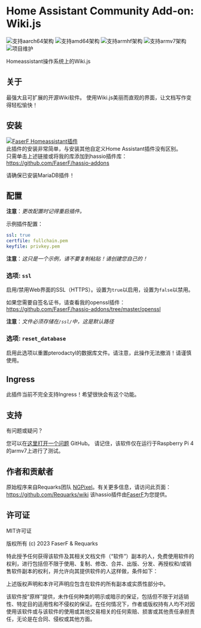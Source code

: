 # Home Assistant Community Add-on: Wiki.js
![支持aarch64架构][aarch64-shield] ![支持amd64架构][amd64-shield] ![支持armhf架构][armhf-shield] ![支持armv7架构][armv7-shield]
![项目维护][maintenance-shield]

Homeassistant操作系统上的Wiki.js

## 关于

最强大且可扩展的开源Wiki软件。
使用Wiki.js美丽而直观的界面，让文档写作变得轻松愉快！

## 安装

[![FaserF Homeassistant插件](https://my.home-assistant.io/badges/supervisor_add_addon_repository.svg)](https://my.home-assistant.io/redirect/supervisor_add_addon_repository/?repository_url=https%3A%2F%2Fgithub.com%2FFaserF%2Fhassio-addons)
<br />
此插件的安装非常简单，与安装其他自定义Home Assistant插件没有区别。<br />
只需单击上述链接或将我的库添加到hassio插件库： <https://github.com/FaserF/hassio-addons>

请确保已安装MariaDB插件！

## 配置

**注意**：_更改配置时记得重启插件。_

示例插件配置：

```yaml
ssl: true
certfile: fullchain.pem
keyfile: privkey.pem
```

**注意**：_这只是一个示例，请不要复制粘贴！请创建您自己的！_

### 选项: `ssl`

启用/禁用Web界面的SSL（HTTPS）。设置为`true`以启用，设置为`false`以禁用。

如果您需要自签名证书，请查看我的openssl插件： <https://github.com/FaserF/hassio-addons/tree/master/openssl>

**注意**：_文件必须存储在`/ssl/`中，这是默认路径_

### 选项: `reset_database`

启用此选项以重置pterodactyl的数据库文件。请注意，此操作无法撤消！请谨慎使用。

## Ingress

此插件当前不完全支持Ingress！希望很快会有这个功能。

## 支持

有问题或疑问？

您可以在[这里打开一个问题][issue] GitHub。
请记住，该软件仅在运行于Raspberry Pi 4的armv7上进行了测试。

## 作者和贡献者

原始程序来自Requarks团队 [NGPixel][NGPixel]。有关更多信息，请访问此页面： <https://github.com/Requarks/wiki>
该hassio插件由[FaserF]为您提供。

## 许可证

MIT许可证

版权所有 (c) 2023 FaserF & Requarks

特此授予任何获得该软件及其相关文档文件（“软件”）副本的人，免费使用软件的权利，进行包括但不限于使用、复制、修改、合并、出版、分发、再授权和/或销售软件副本的权利，并允许向其提供软件的人这样做，条件如下：

上述版权声明和本许可声明应包含在软件的所有副本或实质性部分中。

该软件按“原样”提供，未作任何种类的明示或暗示的保证，包括但不限于对适销性、特定目的适用性和不侵权的保证。在任何情况下，作者或版权持有人均不对因使用该软件或与该软件的使用或其他交易相关的任何索赔、损害或其他责任承担责任，无论是在合同、侵权或其他方面。

[maintenance-shield]: https://img.shields.io/maintenance/yes/2024.svg
[aarch64-shield]: https://img.shields.io/badge/aarch64-yes-green.svg
[amd64-shield]: https://img.shields.io/badge/amd64-yes-green.svg
[armhf-shield]: https://img.shields.io/badge/armhf-yes-green.svg
[armv7-shield]: https://img.shields.io/badge/armv7-yes-green.svg
[FaserF]: https://github.com/FaserF/
[issue]: https://github.com/FaserF/hassio-addons/issues
[NGPixel]: https://github.com/NGPixel